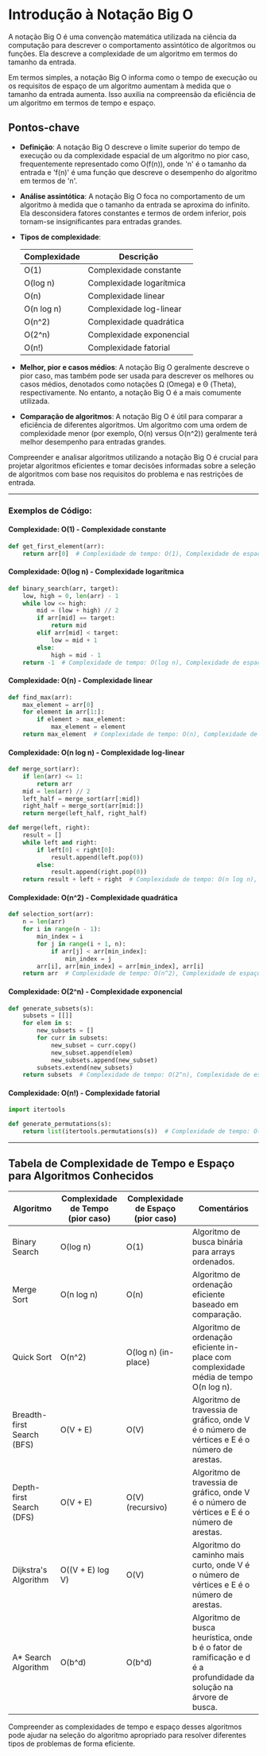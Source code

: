 # Introdução à Notação Big O

A notação Big O é uma convenção matemática utilizada na ciência da computação para descrever o comportamento assintótico de algoritmos ou funções. Ela descreve a complexidade de um algoritmo em termos do tamanho da entrada.

Em termos simples, a notação Big O informa como o tempo de execução ou os requisitos de espaço de um algoritmo aumentam à medida que o tamanho da entrada aumenta. Isso auxilia na compreensão da eficiência de um algoritmo em termos de tempo e espaço.

## Pontos-chave

- **Definição**: A notação Big O descreve o limite superior do tempo de execução ou da complexidade espacial de um algoritmo no pior caso, frequentemente representado como O(f(n)), onde 'n' é o tamanho da entrada e 'f(n)' é uma função que descreve o desempenho do algoritmo em termos de 'n'.

- **Análise assintótica**: A notação Big O foca no comportamento de um algoritmo à medida que o tamanho da entrada se aproxima do infinito. Ela desconsidera fatores constantes e termos de ordem inferior, pois tornam-se insignificantes para entradas grandes.

- **Tipos de complexidade**:

  | Complexidade | Descrição                |
  |--------------|--------------------------|
  | O(1)         | Complexidade constante   |
  | O(log n)     | Complexidade logarítmica |
  | O(n)         | Complexidade linear      |
  | O(n log n)   | Complexidade log-linear  |
  | O(n^2)       | Complexidade quadrática  |
  | O(2^n)       | Complexidade exponencial |
  | O(n!)        | Complexidade fatorial    |

- **Melhor, pior e casos médios**: A notação Big O geralmente descreve o pior caso, mas também pode ser usada para descrever os melhores ou casos médios, denotados como notações Ω (Omega) e Θ (Theta), respectivamente. No entanto, a notação Big O é a mais comumente utilizada.

- **Comparação de algoritmos**: A notação Big O é útil para comparar a eficiência de diferentes algoritmos. Um algoritmo com uma ordem de complexidade menor (por exemplo, O(n) versus O(n^2)) geralmente terá melhor desempenho para entradas grandes.

Compreender e analisar algoritmos utilizando a notação Big O é crucial para projetar algoritmos eficientes e tomar decisões informadas sobre a seleção de algoritmos com base nos requisitos do problema e nas restrições de entrada.

---

### Exemplos de Código:

#### Complexidade: O(1) - Complexidade constante

```python
def get_first_element(arr):
    return arr[0]  # Complexidade de tempo: O(1), Complexidade de espaço: O(1)
```

#### Complexidade: O(log n) - Complexidade logarítmica

```python
def binary_search(arr, target):
    low, high = 0, len(arr) - 1
    while low <= high:
        mid = (low + high) // 2
        if arr[mid] == target:
            return mid
        elif arr[mid] < target:
            low = mid + 1
        else:
            high = mid - 1
    return -1  # Complexidade de tempo: O(log n), Complexidade de espaço: O(1)
```

#### Complexidade: O(n) - Complexidade linear

```python
def find_max(arr):
    max_element = arr[0]
    for element in arr[1:]:
        if element > max_element:
            max_element = element
    return max_element  # Complexidade de tempo: O(n), Complexidade de espaço: O(1)
```

#### Complexidade: O(n log n) - Complexidade log-linear

```python
def merge_sort(arr):
    if len(arr) <= 1:
        return arr
    mid = len(arr) // 2
    left_half = merge_sort(arr[:mid])
    right_half = merge_sort(arr[mid:])
    return merge(left_half, right_half)

def merge(left, right):
    result = []
    while left and right:
        if left[0] < right[0]:
            result.append(left.pop(0))
        else:
            result.append(right.pop(0))
    return result + left + right  # Complexidade de tempo: O(n log n), Complexidade de espaço: O(n)
```

#### Complexidade: O(n^2) - Complexidade quadrática

```python
def selection_sort(arr):
    n = len(arr)
    for i in range(n - 1):
        min_index = i
        for j in range(i + 1, n):
            if arr[j] < arr[min_index]:
                min_index = j
        arr[i], arr[min_index] = arr[min_index], arr[i]
    return arr  # Complexidade de tempo: O(n^2), Complexidade de espaço: O(1)
```

#### Complexidade: O(2^n) - Complexidade exponencial

```python
def generate_subsets(s):
    subsets = [[]]
    for elem in s:
        new_subsets = []
        for curr in subsets:
            new_subset = curr.copy()
            new_subset.append(elem)
            new_subsets.append(new_subset)
        subsets.extend(new_subsets)
    return subsets  # Complexidade de tempo: O(2^n), Complexidade de espaço: O(2^n)
```

#### Complexidade: O(n!) - Complexidade fatorial

```python
import itertools

def generate_permutations(s):
    return list(itertools.permutations(s))  # Complexidade de tempo: O(n!), Complexidade de espaço: O(n!)
```

---

## Tabela de Complexidade de Tempo e Espaço para Algoritmos Conhecidos

| Algoritmo                  | Complexidade de Tempo (pior caso) | Complexidade de Espaço (pior caso) | Comentários                                                                                                        |
|----------------------------|-----------------------------------|------------------------------------|--------------------------------------------------------------------------------------------------------------------|
| Binary Search              | O(log n)                          | O(1)                               | Algoritmo de busca binária para arrays ordenados.                                                                  |
| Merge Sort                 | O(n log n)                        | O(n)                               | Algoritmo de ordenação eficiente baseado em comparação.                                                            |
| Quick Sort                 | O(n^2)                            | O(log n) (in-place)                | Algoritmo de ordenação eficiente in-place com complexidade média de tempo O(n log n).                              |
| Breadth-first Search (BFS) | O(V + E)                          | O(V)                               | Algoritmo de travessia de gráfico, onde V é o número de vértices e E é o número de arestas.                        |
| Depth-first Search (DFS)   | O(V + E)                          | O(V) (recursivo)                   | Algoritmo de travessia de gráfico, onde V é o número de vértices e E é o número de arestas.                        |
| Dijkstra's Algorithm       | O((V + E) log V)                  | O(V)                               | Algoritmo do caminho mais curto, onde V é o número de vértices e E é o número de arestas.                          |
| A* Search Algorithm        | O(b^d)                            | O(b^d)                             | Algoritmo de busca heurística, onde b é o fator de ramificação e d é a profundidade da solução na árvore de busca. |

Compreender as complexidades de tempo e espaço desses algoritmos pode ajudar na seleção do algoritmo apropriado para resolver diferentes tipos de problemas de forma eficiente.